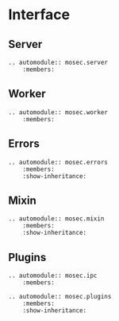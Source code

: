 # Interface

## Server

```{eval-rst}
.. automodule:: mosec.server
    :members:
```

## Worker

```{eval-rst}
.. automodule:: mosec.worker
    :members:
```

## Errors

```{eval-rst}
.. automodule:: mosec.errors
    :members:
    :show-inheritance:
```

## Mixin

```{eval-rst}
.. automodule:: mosec.mixin
    :members:
    :show-inheritance:
```

## Plugins

```{eval-rst}
.. automodule:: mosec.ipc
    :members:
```

```{eval-rst}
.. automodule:: mosec.plugins
    :members:
    :show-inheritance:
```
